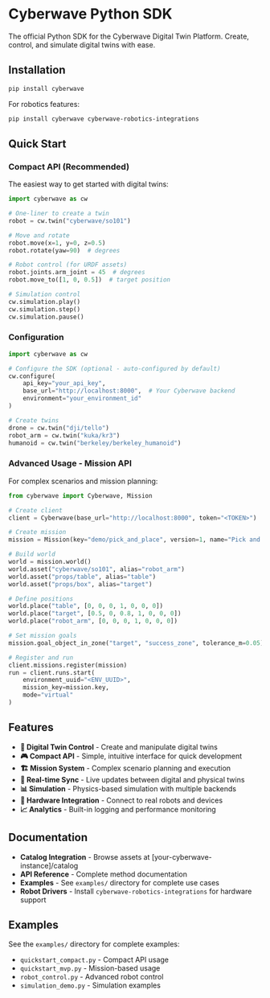 # Cyberwave Python SDK

The official Python SDK for the Cyberwave Digital Twin Platform. Create, control, and simulate digital twins with ease.

## Installation

```bash
pip install cyberwave
```

For robotics features:
```bash
pip install cyberwave cyberwave-robotics-integrations
```

## Quick Start

### Compact API (Recommended)

The easiest way to get started with digital twins:

```python
import cyberwave as cw

# One-liner to create a twin
robot = cw.twin("cyberwave/so101")

# Move and rotate
robot.move(x=1, y=0, z=0.5)
robot.rotate(yaw=90)  # degrees

# Robot control (for URDF assets)
robot.joints.arm_joint = 45  # degrees
robot.move_to([1, 0, 0.5])  # target position

# Simulation control
cw.simulation.play()
cw.simulation.step()
cw.simulation.pause()
```

### Configuration

```python
import cyberwave as cw

# Configure the SDK (optional - auto-configured by default)
cw.configure(
    api_key="your_api_key",
    base_url="http://localhost:8000",  # Your Cyberwave backend
    environment="your_environment_id"
)

# Create twins
drone = cw.twin("dji/tello")
robot_arm = cw.twin("kuka/kr3")
humanoid = cw.twin("berkeley/berkeley_humanoid")
```

### Advanced Usage - Mission API

For complex scenarios and mission planning:

```python
from cyberwave import Cyberwave, Mission

# Create client
client = Cyberwave(base_url="http://localhost:8000", token="<TOKEN>")

# Create mission
mission = Mission(key="demo/pick_and_place", version=1, name="Pick and Place Demo")

# Build world
world = mission.world()
world.asset("cyberwave/so101", alias="robot_arm")
world.asset("props/table", alias="table") 
world.asset("props/box", alias="target")

# Define positions
world.place("table", [0, 0, 0, 1, 0, 0, 0])
world.place("target", [0.5, 0, 0.8, 1, 0, 0, 0])
world.place("robot_arm", [0, 0, 0, 1, 0, 0, 0])

# Set mission goals
mission.goal_object_in_zone("target", "success_zone", tolerance_m=0.05)

# Register and run
client.missions.register(mission)
run = client.runs.start(
    environment_uuid="<ENV_UUID>", 
    mission_key=mission.key,
    mode="virtual"
)
```

## Features

- **🤖 Digital Twin Control** - Create and manipulate digital twins
- **🎮 Compact API** - Simple, intuitive interface for quick development
- **🏗️ Mission System** - Complex scenario planning and execution
- **🔄 Real-time Sync** - Live updates between digital and physical twins
- **📊 Simulation** - Physics-based simulation with multiple backends
- **🔌 Hardware Integration** - Connect to real robots and devices
- **📈 Analytics** - Built-in logging and performance monitoring

## Documentation

- **Catalog Integration** - Browse assets at [your-cyberwave-instance]/catalog
- **API Reference** - Complete method documentation
- **Examples** - See `examples/` directory for complete use cases
- **Robot Drivers** - Install `cyberwave-robotics-integrations` for hardware support

## Examples

See the `examples/` directory for complete examples:
- `quickstart_compact.py` - Compact API usage
- `quickstart_mvp.py` - Mission-based usage  
- `robot_control.py` - Advanced robot control
- `simulation_demo.py` - Simulation examples

